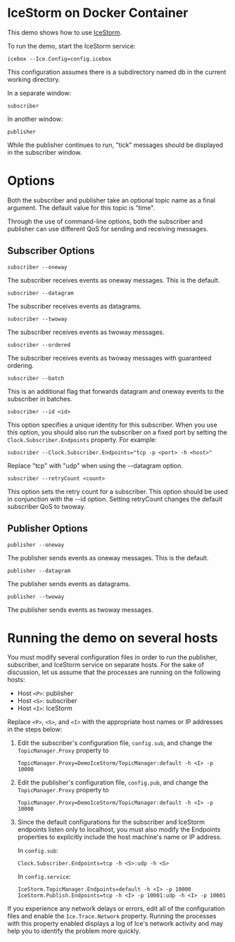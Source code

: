 # IceStorm on Docker Container


This demo shows how to use [IceStorm][1].

To run the demo, start the IceStorm service:

```
icebox --Ice.Config=config.icebox
```

This configuration assumes there is a subdirectory named db in the
current working directory.

In a separate window:

```
subscriber
```

In another window:

```
publisher
```

While the publisher continues to run, "tick" messages should be
displayed in the subscriber window.

Options
=======

Both the subscriber and publisher take an optional topic name as a
final argument. The default value for this topic is "time".

Through the use of command-line options, both the subscriber and
publisher can use different QoS for sending and receiving messages.

Subscriber Options
------------------

```
subscriber --oneway
```

The subscriber receives events as oneway messages. This is the
default.

```
subscriber --datagram
```

The subscriber receives events as datagrams.

```
subscriber --twoway
```

The subscriber receives events as twoway messages.

```
subscriber --ordered
```

The subscriber receives events as twoway messages with guaranteed
ordering.

```
subscriber --batch
```

This is an additional flag that forwards datagram and oneway events
to the subscriber in batches.

```
subscriber --id <id>
```

This option specifies a unique identity for this subscriber. When
you use this option, you should also run the subscriber on a fixed
port by setting the `Clock.Subscriber.Endpoints` property. For
example:

```
subscriber --Clock.Subscriber.Endpoints="tcp -p <port> -h <host>"
```

Replace "tcp" with "udp" when using the --datagram option.

```
subscriber --retryCount <count>
```

This option sets the retry count for a subscriber. This option
should be used in conjunction with the --id option. Setting
retryCount changes the default subscriber QoS to twoway.

Publisher Options
-----------------

```
publisher --oneway
```

The publisher sends events as oneway messages. This is the default.

```
publisher --datagram
```

The publisher sends events as datagrams.

```
publisher --twoway
```

The publisher sends events as twoway messages.

Running the demo on several hosts
=================================

You must modify several configuration files in order to run the
publisher, subscriber, and IceStorm service on separate hosts. For
the sake of discussion, let us assume that the processes are running
on the following hosts:

 - Host `<P>`: publisher
 - Host `<S>`: subscriber
 - Host `<I>`: IceStorm

Replace `<P>`, `<S>`, and `<I>` with the appropriate host names or IP
addresses in the steps below:

1. Edit the subscriber's configuration file, `config.sub`, and change
   the `TopicManager.Proxy` property to
   ```
   TopicManager.Proxy=DemoIceStorm/TopicManager:default -h <I> -p 10000
   ```

2. Edit the publisher's configuration file, `config.pub`, and change
   the `TopicManager.Proxy` property to
   ```
   TopicManager.Proxy=DemoIceStorm/TopicManager:default -h <I> -p 10000
   ```

3. Since the default configurations for the subscriber and IceStorm
   endpoints listen only to localhost, you must also modify the Endpoints
   properties to explicitly include the host machine's name or IP
   address.

   In `config.sub`:
   ```
   Clock.Subscriber.Endpoints=tcp -h <S>:udp -h <S>
   ```

   In `config.service`:
   ```
   IceStorm.TopicManager.Endpoints=default -h <I> -p 10000
   IceStorm.Publish.Endpoints=tcp -h <I> -p 10001:udp -h <I> -p 10001
   ```

If you experience any network delays or errors, edit all of the
configuration files and enable the `Ice.Trace.Network` property. Running
the processes with this property enabled displays a log of Ice's
network activity and may help you to identify the problem more
quickly.

[1]: https://doc.zeroc.com/display/Ice37/IceStorm
